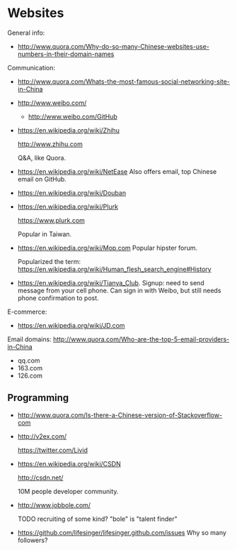 # Websites

General info:

-   http://www.quora.com/Why-do-so-many-Chinese-websites-use-numbers-in-their-domain-names

Communication:

-   <http://www.quora.com/Whats-the-most-famous-social-networking-site-in-China>

-   http://www.weibo.com/

    - http://www.weibo.com/GitHub

-   <https://en.wikipedia.org/wiki/Zhihu>

    <http://www.zhihu.com>

    Q&A, like Quora.

-   <https://en.wikipedia.org/wiki/NetEase> Also offers email, top Chinese email on GitHub.

-   <https://en.wikipedia.org/wiki/Douban>

-   <https://en.wikipedia.org/wiki/Plurk>

    <https://www.plurk.com>

    Popular in Taiwan.

-   <https://en.wikipedia.org/wiki/Mop.com> Popular hipster forum.

    Popularized the term: <https://en.wikipedia.org/wiki/Human_flesh_search_engine#History>

-   <https://en.wikipedia.org/wiki/Tianya_Club>. Signup: need to send message from your cell phone. Can sign in with Weibo, but still needs phone confirmation to post.

E-commerce:

-   <https://en.wikipedia.org/wiki/JD.com>

Email domains: <http://www.quora.com/Who-are-the-top-5-email-providers-in-China>

-   qq.com
-   163.com
-   126.com

## Programming

-   <http://www.quora.com/Is-there-a-Chinese-version-of-Stackoverflow-com>

-   <http://v2ex.com/>

    <https://twitter.com/Livid>

-   <https://en.wikipedia.org/wiki/CSDN>

    <http://csdn.net/>

    10M people developer community.

-   <http://www.jobbole.com/>

    TODO recruiting of some kind? "bole" is "talent finder"

-   https://github.com/lifesinger/lifesinger.github.com/issues Why so many followers?

